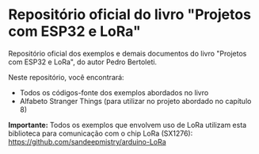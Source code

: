 # Repositório oficial do livro "Projetos com ESP32 e LoRa"

Repositório oficial dos exemplos e demais documentos do livro "Projetos com ESP32 e LoRa", do autor Pedro Bertoleti.

Neste repositório, você encontrará:

* Todos os códigos-fonte dos exemplos abordados no livro
* Alfabeto Stranger Things (para utilizar no projeto abordado no capítulo 8)

**Importante:**
Todos os exemplos que envolvem uso de LoRa utilizam esta biblioteca para comunicação com o chip LoRa (SX1276): https://github.com/sandeepmistry/arduino-LoRa
